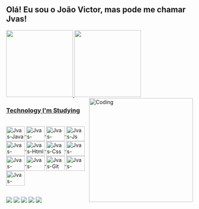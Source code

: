 ## Olá! Eu sou o João Victor, mas pode me chamar Jvas!

<div>
  <a href="https://github.com/JVAS42">
  <img height="180em" src="https://github-readme-stats.vercel.app/api?username=JVAS42&show_icons=true&theme=jolly&include_all_commits=true&count_private=true"/>
  <img height="180em" src="https://github-readme-stats.vercel.app/api/top-langs/?username=JVAS42&layout=compact&langs_count=7&theme=jolly"/>
  <img align="right" alt="Coding" width="280" src="https://media.tenor.com/rePDfDWO3XoAAAAd/hacking.gif">
</div>
    
<h3>Technology I'm Studying</h3>
<div style="display: inline_block"><br>
  <img align="center" alt="Jvas-Java" height="40" width="50" src="https://cdn.jsdelivr.net/gh/devicons/devicon/icons/java/java-original.svg">
  <img align="center" alt="Jvas-Spring" height="40" width="50" src="https://cdn.jsdelivr.net/gh/devicons/devicon/icons/spring/spring-original-wordmark.svg">
  <img align="center" alt="Jvas-Kotlin" height="40" width="50" src="https://cdn.jsdelivr.net/gh/devicons/devicon/icons/kotlin/kotlin-original-wordmark.svg">
  <img align="center" alt="Jvas-Js" height="40" width="50" src="https://cdn.jsdelivr.net/gh/devicons/devicon/icons/javascript/javascript-original.svg">
  <img align="center" alt="Jvas-React" height="40" width="50" src="https://cdn.jsdelivr.net/gh/devicons/devicon/icons/react/react-original-wordmark.svg">
  <img align="center" alt="Jvas-Html" height="40" width="50" src="https://cdn.jsdelivr.net/gh/devicons/devicon/icons/html5/html5-original-wordmark.svg">
  <img align="center" alt="Jvas-Css" height="40" width="50" src="https://cdn.jsdelivr.net/gh/devicons/devicon/icons/css3/css3-original-wordmark.svg">
  <img align="center" alt="Jvas-Figma" height="40" width="50" src="https://cdn.jsdelivr.net/gh/devicons/devicon/icons/figma/figma-original.svg">
  <img align="center" alt="Jvas-Mysql" height="40" width="50" src="https://cdn.jsdelivr.net/gh/devicons/devicon/icons/mysql/mysql-original-wordmark.svg">
  <img align="center" alt="Jvas-MongoDB" height="40" width="50" src="https://cdn.jsdelivr.net/gh/devicons/devicon/icons/mongodb/mongodb-original-wordmark.svg">
  <img align="center" alt="Jvas-Git" height="40" width="50" src="https://cdn.jsdelivr.net/gh/devicons/devicon/icons/git/git-original-wordmark.svg">
  <img align="center" alt="Jvas-Github" height="40" width="50" src="https://cdn.jsdelivr.net/gh/devicons/devicon/icons/github/github-original-wordmark.svg">
  <img align="center" alt="Jvas-Ubuntu" height="40" width="50" src="https://cdn.jsdelivr.net/gh/devicons/devicon/icons/ubuntu/ubuntu-plain-wordmark.svg">

</div>

##

<div> 
  <a href = "mailto:jvasprogramando@gmail.com"><img src="https://img.shields.io/badge/-Gmail-%23333?style=for-the-badge&logo=gmail&logoColor=white" target="_blank"></a>
  <a href = "https://t.me/jvas42"><img src="https://img.shields.io/badge/Telegram-2CA5E0?style=for-the-badge&logo=telegram&logoColor=white" target="_blank"></a>
  <a href = "https://drive.google.com/drive/folders/1M49nzLufMGJ809TsQwtF3Dnb3ejTdMqO?usp=drive_link"><img src="https://img.shields.io/badge/Google_Cloud-4285F4?style=for-the-badge&logo=google-cloud&logoColor=white" target="_blank"></a>
  <a href="https://www.linkedin.com/in/jvas42/" target="_blank"><img src="https://img.shields.io/badge/LinkedIn-0077B5?style=for-the-badge&logo=linkedin&logoColor=white"></a>
  <a href="https://www.instagram.com/jvas42" target="_blank"><img src="https://img.shields.io/badge/-Instagram-%23E4405F?style=for-the-badge&logo=instagram&logoColor=white" target="_blank"></a>
 
  
</div>
